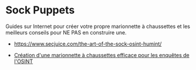 # Sock Puppets

Guides sur Internet pour créer votre propre marionnette à chaussettes et les meilleurs conseils pour NE PAS en construire une.

- https://www.secjuice.com/the-art-of-the-sock-osint-humint/

- [Création d'une marionnette à chaussettes efficace pour les enquêtes de l'OSINT](https://web.archive.org/web/20210125191016/https://jakecreps.com/2018/11/02/sock-puppets/)
